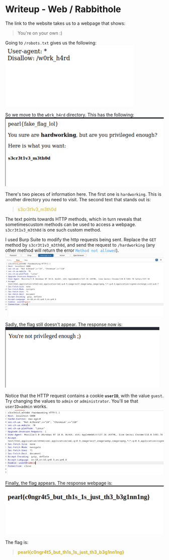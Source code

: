 # Writeup - Web / Rabbithole

The link to the website takes us to a webpage that shows:
> You're on your own :)

Going to `/robots.txt` gives us the following:
![/robots.txt](./solve/robots.png)

So we move to the `w0rk_h4rd` directory. This has the following: 
![/w0rk_h4rd](./solve/work_hard.png)

There's two pieces of information here. The first one is `hardworking`. This is another directory you need to visit. The second text that stands out is:
> <span style="color: #CFB225;">s3cr3t1v3_m3th0d</span>

The text points towards HTTP methods, which in turn reveals that sometimescustom methods can be used to access a webpage. `s3cr3t1v3_m3th0d` is one such custom method.

I used Burp Suite to modify the http requests being sent. Replace the `GET` method by `s3cr3t1v3_m3th0d`, and send the request to `/hardworking` (any other method will return the error <span style="color: #3399ff;">`Method not allowed`</span>).
![changing method in Burp Suite](./solve/burp_method.png)

Sadly, the flag still doesn't appear. The response now is:
![not privileged](./solve/not_privileged.png)

Notice that the HTTP request contains a cookie **`userID`**, with the value `guest`. Try changing the values to `admin` or `administrator`. You'll se that `userID=admin` works.
![final Burp request](./solve/burp_request.png)

Finally, the flag appears. The response webpage is:
![flag webpage](./solve/flag.png)

The flag is:
> <span style="color: #CFB225;">**pearl{c0ngr4t5_but_th1s_1s_just_th3_b3g1nn1ng}**</span>

